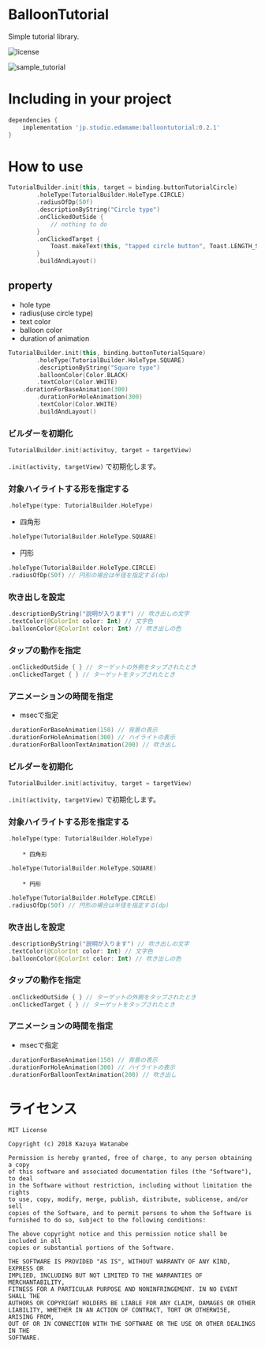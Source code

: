 # BalloonTutorial

Simple tutorial library.

![license](https://img.shields.io/github/license/mashape/apistatus.svg)

![sample_tutorial](https://user-images.githubusercontent.com/1941369/40185507-b8807396-5a2d-11e8-8770-2478da5ddddc.gif)

# Including in your project
```build.gradle
dependencies {
	implementation 'jp.studio.edamame:balloontutorial:0.2.1'
}
```

# How to use
```kotlin
TutorialBuilder.init(this, target = binding.buttonTutorialCircle)
        .holeType(TutorialBuilder.HoleType.CIRCLE)
        .radiusOfDp(50f)
        .descriptionByString("Circle type")
        .onClickedOutSide {
            // nothing to do
        }
        .onClickedTarget {
            Toast.makeText(this, "tapped circle button", Toast.LENGTH_SHORT).show()
        }
        .buildAndLayout()
```

## property
- hole type
- radius(use circle type)
- text color
- balloon color
- duration of animation
```kotlin
TutorialBuilder.init(this, binding.buttonTutorialSquare)
        .holeType(TutorialBuilder.HoleType.SQUARE)
        .descriptionByString("Square type")
        .balloonColor(Color.BLACK)
        .textColor(Color.WHITE)
	.durationForBaseAnimation(300)
        .durationForHoleAnimation(300)
        .textColor(Color.WHITE)
        .buildAndLayout()
```

### ビルダーを初期化

```kotlin
TutorialBuilder.init(activituy, target = targetView)
```

 `.init(activity, targetView)` で初期化します。

### 対象ハイライトする形を指定する

```kotlin
.holeType(type: TutorialBuilder.HoleType)
```

 - 四角形

```kotlin
.holeType(TutorialBuilder.HoleType.SQUARE)
```

 - 円形

```kotlin
.holeType(TutorialBuilder.HoleType.CIRCLE)
.radiusOfDp(50f) // 円形の場合は半径を指定する(dp)
```
        
### 吹き出しを設定

```kotlin
.descriptionByString("説明が入ります") // 吹き出しの文字
.textColor(@ColorInt color: Int) // 文字色
.balloonColor(@ColorInt color: Int) // 吹き出しの色
```

### タップの動作を指定

```kotlin
.onClickedOutSide { } // ターゲットの外側をタップされたとき
.onClickedTarget { } // ターゲットをタップされたとき
```

### アニメーションの時間を指定
 - msecで指定

```kotlin
.durationForBaseAnimation(150) // 背景の表示
.durationForHoleAnimation(300) // ハイライトの表示
.durationForBalloonTextAnimation(200) // 吹き出し
```


### ビルダーを初期化

```kotlin
TutorialBuilder.init(activituy, target = targetView)
```

 `.init(activity, targetView)` で初期化します。

### 対象ハイライトする形を指定する

```kotlin
.holeType(type: TutorialBuilder.HoleType)
```

		* 四角形

```kotlin
.holeType(TutorialBuilder.HoleType.SQUARE)
```

		* 円形

```kotlin
.holeType(TutorialBuilder.HoleType.CIRCLE)
.radiusOfDp(50f) // 円形の場合は半径を指定する(dp)
```
        
### 吹き出しを設定

```kotlin
.descriptionByString("説明が入ります") // 吹き出しの文字
.textColor(@ColorInt color: Int) // 文字色
.balloonColor(@ColorInt color: Int) // 吹き出しの色
```

### タップの動作を指定

```kotlin
.onClickedOutSide { } // ターゲットの外側をタップされたとき
.onClickedTarget { } // ターゲットをタップされたとき
```

### アニメーションの時間を指定
- msecで指定

```kotlin
.durationForBaseAnimation(150) // 背景の表示
.durationForHoleAnimation(300) // ハイライトの表示
.durationForBalloonTextAnimation(200) // 吹き出し
```


# ライセンス
```
MIT License

Copyright (c) 2018 Kazuya Watanabe

Permission is hereby granted, free of charge, to any person obtaining a copy
of this software and associated documentation files (the "Software"), to deal
in the Software without restriction, including without limitation the rights
to use, copy, modify, merge, publish, distribute, sublicense, and/or sell
copies of the Software, and to permit persons to whom the Software is
furnished to do so, subject to the following conditions:

The above copyright notice and this permission notice shall be included in all
copies or substantial portions of the Software.

THE SOFTWARE IS PROVIDED "AS IS", WITHOUT WARRANTY OF ANY KIND, EXPRESS OR
IMPLIED, INCLUDING BUT NOT LIMITED TO THE WARRANTIES OF MERCHANTABILITY,
FITNESS FOR A PARTICULAR PURPOSE AND NONINFRINGEMENT. IN NO EVENT SHALL THE
AUTHORS OR COPYRIGHT HOLDERS BE LIABLE FOR ANY CLAIM, DAMAGES OR OTHER
LIABILITY, WHETHER IN AN ACTION OF CONTRACT, TORT OR OTHERWISE, ARISING FROM,
OUT OF OR IN CONNECTION WITH THE SOFTWARE OR THE USE OR OTHER DEALINGS IN THE
SOFTWARE.
```
